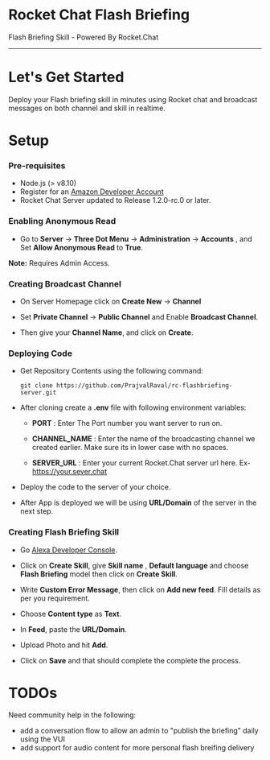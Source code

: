 # Rocket Chat Flash Briefing
Flash Briefing Skill - Powered By Rocket.Chat

***

# Let's Get Started

Deploy your Flash briefing skill in minutes using Rocket chat and broadcast messages on both channel and skill in realtime.

# Setup

### Pre-requisites

* Node.js (> v8.10)
* Register for an [Amazon Developer Account](https://developer.amazon.com/)
* Rocket Chat Server updated to Release 1.2.0-rc.0 or later.

### Enabling Anonymous Read

* Go to **Server** -> **Three Dot Menu** -> **Administration** -> **Accounts** , and Set **Allow Anonymous Read** to **True**.

**Note:** Requires Admin Access.

### Creating Broadcast Channel

* On Server Homepage click on **Create New** -> **Channel**

* Set **Private Channel** -> **Public Channel** and Enable **Broadcast Channel**.

* Then give your **Channel Name**, and click on **Create**.

### Deploying Code

* Get Repository Contents using the following command:
   
   `git clone https://github.com/PrajvalRaval/rc-flashbriefing-server.git`
   
* After cloning create a **.env** file with following environment variables:

  * **PORT** : Enter The Port number you want server to run on.
  
  * **CHANNEL_NAME** : Enter the name of the broadcasting channel we created earlier. Make sure its in lower case with no spaces.

  * **SERVER_URL** : Enter your current Rocket.Chat server url here. Ex- https://your.sever.chat

* Deploy the code to the server of your choice.

* After App is deployed we will be using **URL/Domain** of the server in the next step.

### Creating Flash Briefing Skill

* Go [Alexa Developer Console](https://developer.amazon.com/alexa/console/ask).

* Click on **Create Skill**, give **Skill name** , **Default language** and choose **Flash Briefing** model then click on **Create Skill**.

* Write **Custom Error Message**, then click on **Add new feed**. Fill details as per you requirement.

* Choose **Content type** as **Text**.

* In **Feed**, paste the **URL/Domain**.

* Upload Photo and hit **Add**.

* Click on **Save** and that should complete the complete the process.

# TODOs

Need community help in the following:

* add a conversation flow to allow an admin to "publish the briefing" daily using the VUI
* add support for audio content for more personal flash breifing delivery
